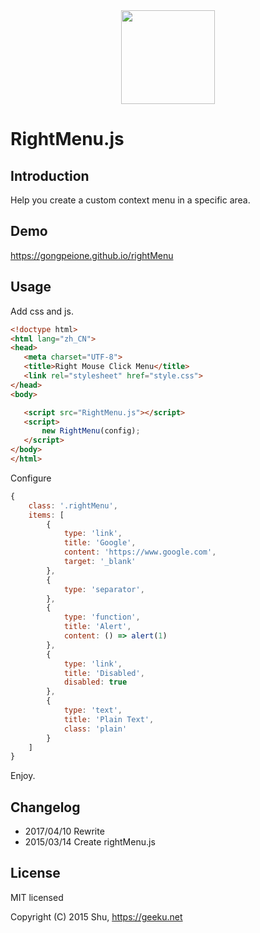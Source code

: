 <img src="https://gongpeione.github.io/rightMenu/logo.svg" style="width: 150px;height: auto;margin: 0 auto;display: block">

# RightMenu.js

## Introduction

Help you create a custom context menu in a specific area.

## Demo

https://gongpeione.github.io/rightMenu

## Usage

Add css and js.
```html
<!doctype html>
<html lang="zh_CN">
<head>
   <meta charset="UTF-8">
   <title>Right Mouse Click Menu</title>
   <link rel="stylesheet" href="style.css">
</head>
<body>

   <script src="RightMenu.js"></script>
   <script>
       new RightMenu(config);
   </script>
</body>
</html>
```

Configure
```javascript
{
    class: '.rightMenu',
    items: [
        {
            type: 'link',
            title: 'Google',
            content: 'https://www.google.com',
            target: '_blank'
        },
        {
            type: 'separator',
        },
        {
            type: 'function',
            title: 'Alert',
            content: () => alert(1)
        },
        {
            type: 'link',
            title: 'Disabled',
            disabled: true
        },
        {
            type: 'text',
            title: 'Plain Text',
            class: 'plain'
        }
    ]
}
```

Enjoy.


## Changelog

- 2017/04/10 Rewrite
- 2015/03/14 Create rightMenu.js


## License

MIT licensed

Copyright (C) 2015 Shu, https://geeku.net

